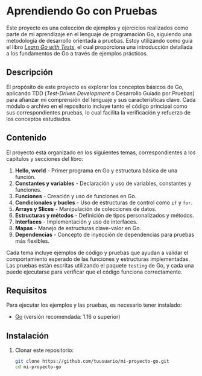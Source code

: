 # Aprendiendo Go con Pruebas

Este proyecto es una colección de ejemplos y ejercicios realizados como parte de mi aprendizaje en el lenguaje de programación Go, siguiendo una metodología de desarrollo orientada a pruebas. Estoy utilizando como guía el libro [_Learn Go with Tests_](https://quii.gitbook.io/learn-go-with-tests/go-fundamentals), el cual proporciona una introducción detallada a los fundamentos de Go a través de ejemplos prácticos.

## Descripción

El propósito de este proyecto es explorar los conceptos básicos de Go, aplicando TDD (_Test-Driven Development_ o Desarrollo Guiado por Pruebas) para afianzar mi comprensión del lenguaje y sus características clave. Cada módulo o archivo en el repositorio incluye tanto el código principal como sus correspondientes pruebas, lo cual facilita la verificación y refuerzo de los conceptos estudiados.

## Contenido

El proyecto está organizado en los siguientes temas, correspondientes a los capítulos y secciones del libro:

1. **Hello, world** - Primer programa en Go y estructura básica de una función.
2. **Constantes y variables** - Declaración y uso de variables, constantes y funciones.
3. **Funciones** - Creación y uso de funciones en Go.
4. **Condicionales y bucles** - Uso de estructuras de control como `if` y `for`.
5. **Arrays y Slices** - Manipulación de colecciones de datos.
6. **Estructuras y métodos** - Definición de tipos personalizados y métodos.
7. **Interfaces** - Implementación y uso de interfaces.
8. **Mapas** - Manejo de estructuras clave-valor en Go.
9. **Dependencias** - Concepto de inyección de dependencias para pruebas más flexibles.

Cada tema incluye ejemplos de código y pruebas que ayudan a validar el comportamiento esperado de las funciones y estructuras implementadas. Las pruebas están escritas utilizando el paquete `testing` de Go, y cada una puede ejecutarse para verificar que el código funciona correctamente.

## Requisitos

Para ejecutar los ejemplos y las pruebas, es necesario tener instalado:

- [Go](https://golang.org/dl/) (versión recomendada: 1.16 o superior)

## Instalación

1. Clonar este repositorio:
   ```bash
   git clone https://github.com/tuusuario/mi-proyecto-go.git
   cd mi-proyecto-go
   ```
